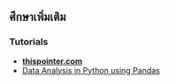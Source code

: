## ศึกษาเพิ่มเติม

### Tutorials

- [**thispointer.com**](https://thispointer.com/python-pandas-how-to-create-dataframe-from-dictionary/)
- [Data Analysis in Python using Pandas](https://thispointer.com/data-analysis-in-python-using-pandas/)


<!--stackedit_data:
eyJoaXN0b3J5IjpbLTE3NzQyNDc2MTRdfQ==
-->